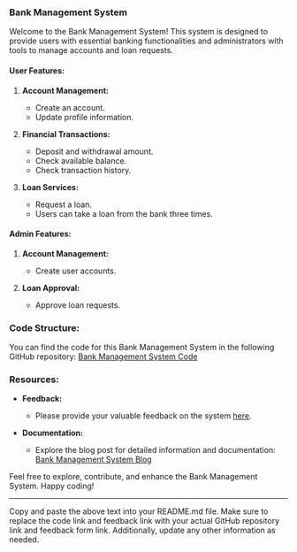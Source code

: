 ### Bank Management System

Welcome to the Bank Management System! This system is designed to provide users with essential banking functionalities and administrators with tools to manage accounts and loan requests.

#### User Features:

1. **Account Management:**

   - Create an account.
   - Update profile information.

2. **Financial Transactions:**

   - Deposit and withdrawal amount.
   - Check available balance.
   - Check transaction history.

3. **Loan Services:**
   - Request a loan.
   - Users can take a loan from the bank three times.

#### Admin Features:

1. **Account Management:**

   - Create user accounts.

2. **Loan Approval:**
   - Approve loan requests.

### Code Structure:

You can find the code for this Bank Management System in the following GitHub repository: [Bank Management System Code](https://github.com/abdullahallnaim/Django-Courses/tree/main/mamar_bank_Part1_2_Code/mamar_bank)

### Resources:

- **Feedback:**

  - Please provide your valuable feedback on the system [here](https://forms.gle/k638FqfMjw9NGfJF7).

- **Documentation:**
  - Explore the blog post for detailed information and documentation: [Bank Management System Blog](https://phitron.gitbook.io/django/module_14)

Feel free to explore, contribute, and enhance the Bank Management System. Happy coding!

---

Copy and paste the above text into your README.md file. Make sure to replace the code link and feedback link with your actual GitHub repository link and feedback form link. Additionally, update any other information as needed.
